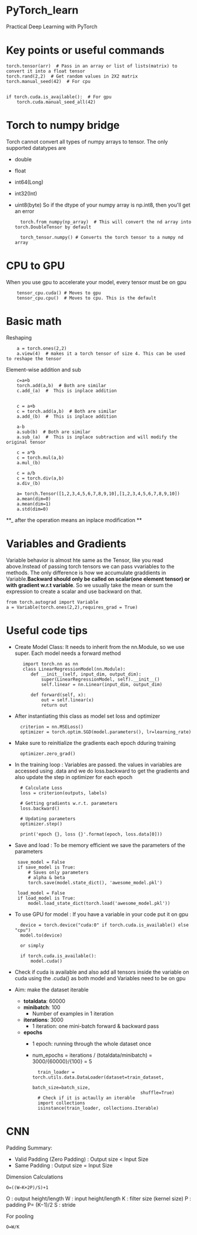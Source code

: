 # PyTorch_learn
Practical Deep Learning with PyTorch



# Key points or useful commands


    torch.tensor(arr)  # Pass in an array or list of lists(matrix) to convert it into a float tensor
    torch.rand(2,2)  # Get random values in 2X2 matrix
    torch.manual_seed(42)  # For cpu
    
    
    if torch.cuda.is_available():  # For gpu
        torch.cuda.manual_seed_all(42)


# Torch to numpy bridge


Torch cannot convert all types of numpy arrays to tensor. The only supported datatypes are 
* double
* float
* int64(Long)
* int32(Int)
* uint8(byte)
So if the dtype of your numpy array is np.int8, then you'll get an error  


        torch.from_numpy(np_array)  # This will convert the nd array into torch.DoubleTensor by default

        torch_tensor.numpy() # Converts the torch tensor to a numpy nd array

# CPU to GPU

When you use gpu to accelerate your model, every tensor must be on gpu

        tensor_cpu.cuda() # Moves to gpu
        tensor_cpu.cpu()  # Moves to cpu. This is the default 
      
      
# Basic math

Reshaping

        a = torch.ones(2,2)
        a.view(4)  # makes it a torch tensor of size 4. This can be used to reshape the tensor
        
  Element-wise addition and sub
        
        c=a+b
        torch.add(a,b)  # Both are similar
        c.add_(a)  #  This is inplace addition
        
        
        c = a+b
        c = torch.add(a,b)  # Both are similar
        a.add_(b)  #  This is inplace addition
        
        a-b
        a.sub(b)  # Both are similar
        a.sub_(a)  #  This is inplace subtraction and will modify the original tensor
        
        c = a*b
        c = torch.mul(a,b)
        a.mul_(b)
        
        c = a/b
        c = torch.div(a,b)
        a.div_(b)
        
        a= torch.Tensor([1,2,3,4,5,6,7,8,9,10],[1,2,3,4,5,6,7,8,9,10])
        a.mean(dim=0)
        a.mean(dim=1)
        a.std(dim=0)
        
        
  **_ after the operation means an inplace modification  **     



# Variables and Gradients

Variable behavior is almost hte same as the Tensor, like you read above.Instead of passing torch tensors we can pass vvariables to the methods. The only difference is how we accumulate graddients in Variable.**Backward should only be called on scalar(one element tensor) or with gradient w.r.t variable**. So we usually take the mean or sum the expression to create a scalar and use backward on that.

    from torch.autograd import Variable
    a = Variable(torch.ones(2,2),requires_grad = True)
    
    

    
 # Useful code tips
 
 
* Create Model Class: It needs to inherit from the nn.Module, so we use super. Each model needs a forward method
 
         import torch.nn as nn
         class LinearRegressionModel(nn.Module):
            def __init__(self, input_dim, output_dim):
                super(LinearRegressionModel, self).__init__()
                self.linear = nn.Linear(input_dim, output_dim)  

            def forward(self, x):
                out = self.linear(x)
                return out
    
* After instantiating this class as model set loss and optimizer

        criterion = nn.MSELoss()
        optimizer = torch.optim.SGD(model.parameters(), lr=learning_rate)
    
* Make sure to reinitialize the gradients each epoch dduring training

        optimizer.zero_grad() 
    
* In the training loop : Variables are passed. the values in variables are accessed using .data and we do loss.backward to get the gradients and also update the step in optimizer for each epoch
    
        # Calculate Loss
        loss = criterion(outputs, labels)

        # Getting gradients w.r.t. parameters
        loss.backward()

        # Updating parameters
        optimizer.step()

        print('epoch {}, loss {}'.format(epoch, loss.data[0]))
        
 * Save and load : To be memory efficient we save the parameters of the parameters
 
        save_model = False
        if save_model is True:
            # Saves only parameters
            # alpha & beta
            torch.save(model.state_dict(), 'awesome_model.pkl')
  
        load_model = False
        if load_model is True:
            model.load_state_dict(torch.load('awesome_model.pkl'))
            
            

* To use GPU for model : If you have a variable in your code put it on gpu

        device = torch.device("cuda:0" if torch.cuda.is_available() else "cpu")
        model.to(device)
        
        or simply 
        
        if torch.cuda.is_available():
            model.cuda()

* Check if cuda is available and also add all tensors inside the variable on cuda using the .cuda() as both model and Variables need to be on gpu


* Aim: make the dataset iterable
    - **totaldata**: 60000
    - **minibatch**: 100
        - Number of examples in 1 iteration
    - **iterations**: 3000
        - 1 iteration: one mini-batch forward & backward pass
    - **epochs**
        - 1 epoch: running through the whole dataset once
        - num_epochs = iterations / (totaldata/minibatch) = 3000/{60000}/{100} = 5 


                train_loader = torch.utils.data.DataLoader(dataset=train_dataset, 
                                                       batch_size=batch_size, 
                                                       shuffle=True)
                # Check if it is actaully an iterable
                import collections
                isinstance(train_loader, collections.Iterable)



# CNN

Padding Summary:

- Valid Padding (Zero Padding) : Output size < Input Size
- Same Padding : Output size = Input Size

Dimension Calculations

    O=((W−K+2P)/S)+1
    
O : output height/length
W : input height/length
K : filter size (kernel size)
P : padding
P= (K−1)/2
S : stride

For pooling

    O=W/K
